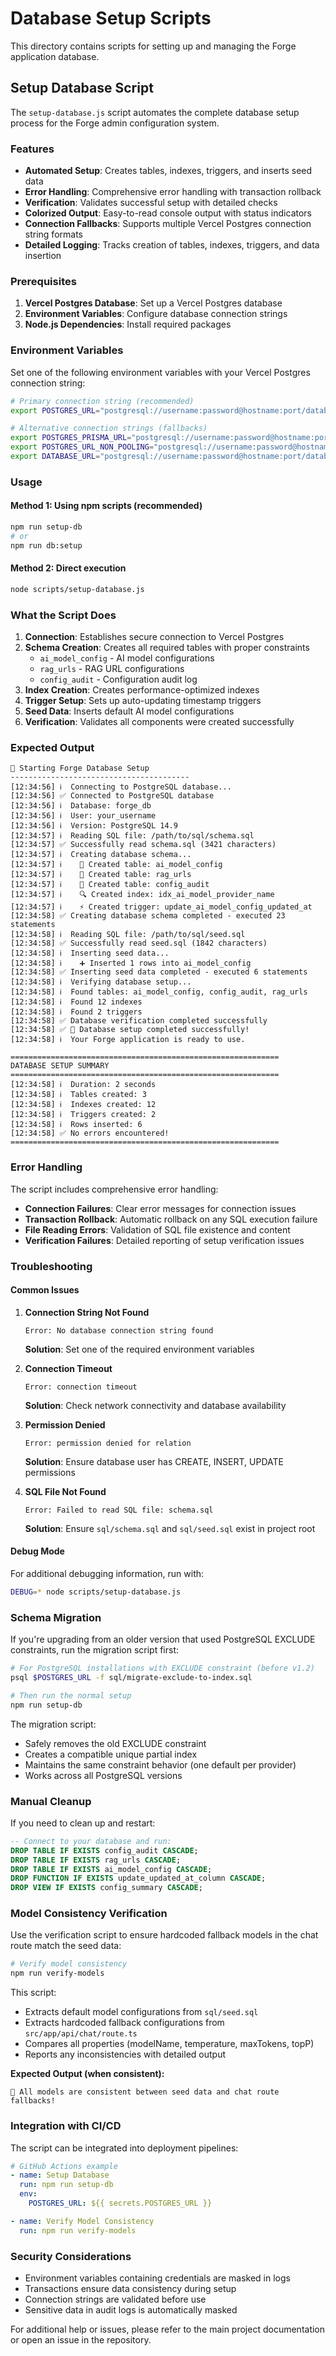 # Database Setup Scripts

This directory contains scripts for setting up and managing the Forge application database.

## Setup Database Script

The `setup-database.js` script automates the complete database setup process for the Forge admin configuration system.

### Features

- **Automated Setup**: Creates tables, indexes, triggers, and inserts seed data
- **Error Handling**: Comprehensive error handling with transaction rollback
- **Verification**: Validates successful setup with detailed checks
- **Colorized Output**: Easy-to-read console output with status indicators
- **Connection Fallbacks**: Supports multiple Vercel Postgres connection string formats
- **Detailed Logging**: Tracks creation of tables, indexes, triggers, and data insertion

### Prerequisites

1. **Vercel Postgres Database**: Set up a Vercel Postgres database
2. **Environment Variables**: Configure database connection strings
3. **Node.js Dependencies**: Install required packages

### Environment Variables

Set one of the following environment variables with your Vercel Postgres connection string:

```bash
# Primary connection string (recommended)
export POSTGRES_URL="postgresql://username:password@hostname:port/database"

# Alternative connection strings (fallbacks)
export POSTGRES_PRISMA_URL="postgresql://username:password@hostname:port/database"
export POSTGRES_URL_NON_POOLING="postgresql://username:password@hostname:port/database"
export DATABASE_URL="postgresql://username:password@hostname:port/database"
```

### Usage

#### Method 1: Using npm scripts (recommended)
```bash
npm run setup-db
# or
npm run db:setup
```

#### Method 2: Direct execution
```bash
node scripts/setup-database.js
```

### What the Script Does

1. **Connection**: Establishes secure connection to Vercel Postgres
2. **Schema Creation**: Creates all required tables with proper constraints
   - `ai_model_config` - AI model configurations
   - `rag_urls` - RAG URL configurations  
   - `config_audit` - Configuration audit log
3. **Index Creation**: Creates performance-optimized indexes
4. **Trigger Setup**: Sets up auto-updating timestamp triggers
5. **Seed Data**: Inserts default AI model configurations
6. **Verification**: Validates all components were created successfully

### Expected Output

```
🚀 Starting Forge Database Setup
----------------------------------------
[12:34:56] ℹ️  Connecting to PostgreSQL database...
[12:34:56] ✅ Connected to PostgreSQL database
[12:34:56] ℹ️  Database: forge_db
[12:34:56] ℹ️  User: your_username
[12:34:56] ℹ️  Version: PostgreSQL 14.9
[12:34:57] ℹ️  Reading SQL file: /path/to/sql/schema.sql
[12:34:57] ✅ Successfully read schema.sql (3421 characters)
[12:34:57] ℹ️  Creating database schema...
[12:34:57] ℹ️    📁 Created table: ai_model_config
[12:34:57] ℹ️    📁 Created table: rag_urls
[12:34:57] ℹ️    📁 Created table: config_audit
[12:34:57] ℹ️    🔍 Created index: idx_ai_model_provider_name
[12:34:57] ℹ️    ⚡ Created trigger: update_ai_model_config_updated_at
[12:34:58] ✅ Creating database schema completed - executed 23 statements
[12:34:58] ℹ️  Reading SQL file: /path/to/sql/seed.sql
[12:34:58] ✅ Successfully read seed.sql (1842 characters)
[12:34:58] ℹ️  Inserting seed data...
[12:34:58] ℹ️    ➕ Inserted 1 rows into ai_model_config
[12:34:58] ✅ Inserting seed data completed - executed 6 statements
[12:34:58] ℹ️  Verifying database setup...
[12:34:58] ℹ️  Found tables: ai_model_config, config_audit, rag_urls
[12:34:58] ℹ️  Found 12 indexes
[12:34:58] ℹ️  Found 2 triggers
[12:34:58] ✅ Database verification completed successfully
[12:34:58] ✅ 🎉 Database setup completed successfully!
[12:34:58] ℹ️  Your Forge application is ready to use.

============================================================
DATABASE SETUP SUMMARY
============================================================
[12:34:58] ℹ️  Duration: 2 seconds
[12:34:58] ℹ️  Tables created: 3
[12:34:58] ℹ️  Indexes created: 12
[12:34:58] ℹ️  Triggers created: 2
[12:34:58] ℹ️  Rows inserted: 6
[12:34:58] ✅ No errors encountered!
============================================================
```

### Error Handling

The script includes comprehensive error handling:

- **Connection Failures**: Clear error messages for connection issues
- **Transaction Rollback**: Automatic rollback on any SQL execution failure
- **File Reading Errors**: Validation of SQL file existence and content
- **Verification Failures**: Detailed reporting of setup verification issues

### Troubleshooting

#### Common Issues

1. **Connection String Not Found**
   ```
   Error: No database connection string found
   ```
   **Solution**: Set one of the required environment variables

2. **Connection Timeout**
   ```
   Error: connection timeout
   ```
   **Solution**: Check network connectivity and database availability

3. **Permission Denied**
   ```
   Error: permission denied for relation
   ```
   **Solution**: Ensure database user has CREATE, INSERT, UPDATE permissions

4. **SQL File Not Found**
   ```
   Error: Failed to read SQL file: schema.sql
   ```
   **Solution**: Ensure `sql/schema.sql` and `sql/seed.sql` exist in project root

#### Debug Mode

For additional debugging information, run with:
```bash
DEBUG=* node scripts/setup-database.js
```

### Schema Migration

If you're upgrading from an older version that used PostgreSQL EXCLUDE constraints, run the migration script first:

```bash
# For PostgreSQL installations with EXCLUDE constraint (before v1.2)
psql $POSTGRES_URL -f sql/migrate-exclude-to-index.sql

# Then run the normal setup
npm run setup-db
```

The migration script:
- Safely removes the old EXCLUDE constraint
- Creates a compatible unique partial index
- Maintains the same constraint behavior (one default per provider)
- Works across all PostgreSQL versions

### Manual Cleanup

If you need to clean up and restart:

```sql
-- Connect to your database and run:
DROP TABLE IF EXISTS config_audit CASCADE;
DROP TABLE IF EXISTS rag_urls CASCADE;
DROP TABLE IF EXISTS ai_model_config CASCADE;
DROP FUNCTION IF EXISTS update_updated_at_column CASCADE;
DROP VIEW IF EXISTS config_summary CASCADE;
```

### Model Consistency Verification

Use the verification script to ensure hardcoded fallback models in the chat route match the seed data:

```bash
# Verify model consistency
npm run verify-models
```

This script:
- Extracts default model configurations from `sql/seed.sql`
- Extracts hardcoded fallback configurations from `src/app/api/chat/route.ts`
- Compares all properties (modelName, temperature, maxTokens, topP)
- Reports any inconsistencies with detailed output

**Expected Output (when consistent):**
```
🎉 All models are consistent between seed data and chat route fallbacks!
```

### Integration with CI/CD

The script can be integrated into deployment pipelines:

```yaml
# GitHub Actions example
- name: Setup Database
  run: npm run setup-db
  env:
    POSTGRES_URL: ${{ secrets.POSTGRES_URL }}

- name: Verify Model Consistency
  run: npm run verify-models
```

### Security Considerations

- Environment variables containing credentials are masked in logs
- Transactions ensure data consistency during setup
- Connection strings are validated before use
- Sensitive data in audit logs is automatically masked

For additional help or issues, please refer to the main project documentation or open an issue in the repository.